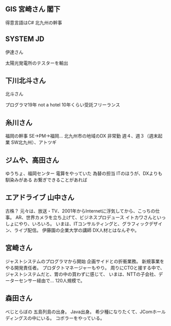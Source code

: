 ## GIS 宮崎さん 閣下
得意言語はC#
北九州の幹事


## SYSTEM JD
伊達さん

太陽光発電所のテスターを輸出

## 下川北斗さん
北斗さん

プログラマ19年 not a hotel
10年くらい受託フリーランス

## 糸川さん
福岡の幹事
SE→PM→福岡...
北九州市の地域のDX
非常勤 週４、週３（週末起業 SW北九州）、アトツギ

## ジムや、高田さん
ゆうちょ、福岡センター
電算をやっていた
為替の担当
ITのほうが、DXよりも馴染みがある
お繋ぎできることがあれば

## エアドライブ 山中さん
古株？
元々は、放送・TV、2001年からInternetに浮気してから、こっちの仕事。
AR、世界カメラを立ち上げて、ビジネスプロデュース
イトカワさんといっしょにやり、いろいろ。
いまは、ITコンサルティングと、グラフィックデザイン、ライブ配信。
伊藤園の企業大学の講師
DX人材とはなんぞや。

## 宮崎さん
ジャストシステムのプログラマから開始
企画サイドとの折衝業務。
新規事業をやる開発責任者。
プロダクトマネージャーもやり。
周りにCTOと接する中で、ジャストシステムだと、胃の中の買わずに感じて、
いまは、NTTの子会社、データーセンサー経由で...
120人規模で。

## 森田さん
べじとらぼの
五島列島の出身。
Java出身。
希少種になりたくて、JComホールディングスの中にいる。
コボラーをやっている。






